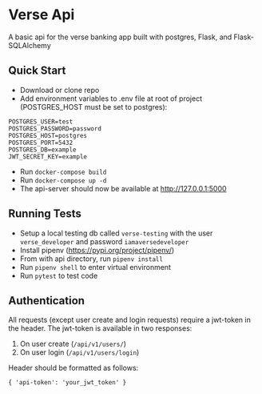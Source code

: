 # Verse Api
A basic api for the verse banking app built with postgres, Flask, and Flask-SQLAlchemy

## Quick Start
- Download or clone repo
- Add environment variables to .env file at root of project (POSTGRES_HOST must be set to postgres):
```
POSTGRES_USER=test
POSTGRES_PASSWORD=password
POSTGRES_HOST=postgres
POSTGRES_PORT=5432
POSTGRES_DB=example
JWT_SECRET_KEY=example
```
- Run `docker-compose build` 
- Run `docker-compose up -d`
- The api-server should now be available at http://127.0.0.1:5000

## Running Tests
- Setup a local testing db called `verse-testing` with the user `verse_developer` and password `iamaversedeveloper`
- Install pipenv (https://pypi.org/project/pipenv/)
- From with api directory, run `pipenv install`
- Run `pipenv shell` to enter virtual environment
- Run `pytest` to test code

## Authentication
All requests (except user create and login requests) require a jwt-token in the header. The jwt-token is available in two responses:

1. On user create (`/api/v1/users/`)
2. On user login (`/api/v1/users/login`)

Header should be formatted as follows:
```
{ 'api-token': 'your_jwt_token' }
```
